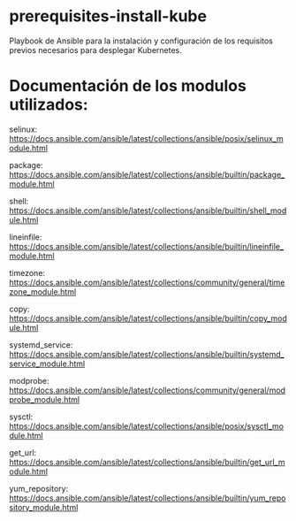 # prerequisites-install-kube
Playbook de Ansible para la instalación y configuración de los requisitos previos necesarios para desplegar Kubernetes.

# Documentación de los modulos utilizados:
selinux: https://docs.ansible.com/ansible/latest/collections/ansible/posix/selinux_module.html

package: https://docs.ansible.com/ansible/latest/collections/ansible/builtin/package_module.html

shell: https://docs.ansible.com/ansible/latest/collections/ansible/builtin/shell_module.html

lineinfile: https://docs.ansible.com/ansible/latest/collections/ansible/builtin/lineinfile_module.html

timezone: https://docs.ansible.com/ansible/latest/collections/community/general/timezone_module.html

copy: https://docs.ansible.com/ansible/latest/collections/ansible/builtin/copy_module.html

systemd_service: https://docs.ansible.com/ansible/latest/collections/ansible/builtin/systemd_service_module.html

modprobe: https://docs.ansible.com/ansible/latest/collections/community/general/modprobe_module.html

sysctl: https://docs.ansible.com/ansible/latest/collections/ansible/posix/sysctl_module.html

get_url: https://docs.ansible.com/ansible/latest/collections/ansible/builtin/get_url_module.html

yum_repository: https://docs.ansible.com/ansible/latest/collections/ansible/builtin/yum_repository_module.html


